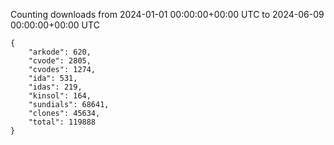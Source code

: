 
Counting downloads from 2024-01-01 00:00:00+00:00 UTC to 2024-06-09 00:00:00+00:00 UTC

```
{
    "arkode": 620,
    "cvode": 2805,
    "cvodes": 1274,
    "ida": 531,
    "idas": 219,
    "kinsol": 164,
    "sundials": 68641,
    "clones": 45634,
    "total": 119888
}
```
